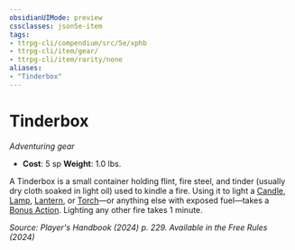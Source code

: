 ```yaml
---
obsidianUIMode: preview
cssclasses: json5e-item
tags:
- ttrpg-cli/compendium/src/5e/xphb
- ttrpg-cli/item/gear/
- ttrpg-cli/item/rarity/none
aliases: 
- "Tinderbox"
---
```

# Tinderbox
*Adventuring gear*  


- **Cost**: 5 sp
**Weight**: 1.0 lbs.

A Tinderbox is a small container holding flint, fire steel, and tinder (usually dry cloth soaked in light oil) used to kindle a fire. Using it to light a [Candle](3-Compendium/items/candle-xphb.md), [Lamp](3-Compendium/items/lamp-xphb.md), [Lantern](3-Compendium/items/hooded-lantern-xphb.md), or [Torch](3-Compendium/items/torch-xphb.md)—or anything else with exposed fuel—takes a [Bonus Action](3-Compendium/rules/variant-rules/bonus-action-xphb.md). Lighting any other fire takes 1 minute.

*Source: Player's Handbook (2024) p. 229. Available in the Free Rules (2024)*